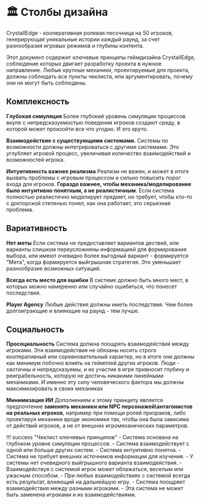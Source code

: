 # 🏛️ Столбы дизайна

CrystallEdge - кооперативная ролевая песочница на 50 игроков, генерирующая уникальные истории каждый раунд, за счет разнообразия игровых режимов и глубины контента.

Этот документ содержит ключевые принципы геймдизайна CrystallEdge, соблюдение которых двигает разработку проекта в нужное направление. Любые крупные механики, проектируемые для проекта, должны соблюдать все пункты чеклиста, или аргументировать, почему они не могут быть соблюдены.

## Комплексность

**Глубокая симуляция**
Более глубокий уровень симуляции процессов вкупе с непредсказуемостью поведения игроков создают среду, в которой может произойти все что угодно. И это круто.

**Взаимодействие с существующими системами.**
Системы по возможности должны интегрироваться с другими системами. Это углубляет игровой процесс, увеличивая количество взаимодействий и возможностей игрока.

**Интуитивность важнее реализма**
Реализм не важен, и может в итоге вызвать проблемы с игровым процессом и сильно повысить порог входа для игроков. **Гораздо важнее, чтобы механика/моделирование было интуитивно понятным, а не реалистичным**. Если система полностью реалистично моделирует предмет, но требует, чтобы кто-то с докторской степенью понял, как она работает, это серьезная проблема.

## Вариативность

**Нет меты**
Если система не предоставляет вариантов дествий, или варианты слишком переусложнены информацией для формирования выбора, или имеют очевидно более выгодный вариант - формируется "Мета", когда формируется выйгрышная стратегия. Это уменьшает разнообразие возможных ситуаций.

**Всегда есть место для ошибки**
В системе должно быть много мест, в которых можно намеренно или случайно ошибиться, что понесет последствия.

**Player Agency**
Любые действия должны иметь последствия. Чем более долгоиграющие и влияющие на раунд - тем лучше. 

## Социальность

**Просоциальность**
Система должна поощрять взаимодействия между игроками. Эти взаимодействия не обязаны носить строго кооперативный или соревновательный характер, но в итоге они должны как минимум побочно влиять на геймплей других игроков. Люди - хаотичны и непредсказуемы, и их участие в игре привносит глубину и реиграбельность, которую не достичь никакими линейными механиками. И именно эту силу человеческого фактора мы должны максимизировать в своих механиках

**Минимизация ИИ**
Дополнением к этому принципу является предпочтение **заменять механики или NPC персонажей\антагонистов на реальных игроков**, например при помощи ролей призраков, либо проектируя механики вроде экономики так, чтобы она была зависима от действий игроков, а не от внешних игромеханических параметров.


!!! success "Чеклист ключевых принципов"
	- Система основана на глубоком уровне симуляции процессов.
	- Система взаимодействует с одной или больше других систем.
	- Система интуитивно понятна.
	- Система не требует внешних источников информации для изучения.
	- У системы нет очевидного выйгрышного варианта взаимодействия.
	- Взаимодействуя с системой игрок может облажаться, веселым или ужасным способом.
	- При любых взаимодействиях с системой всегда есть результат, влияющий на дальнейшую игру.
	- Система поощряет взаимодействия между разными игроками.
	- Эта система не может быть заменена игроками и их взаимодействиями.